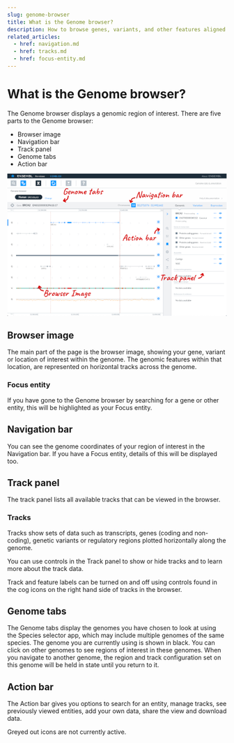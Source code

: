 ```yaml
---
slug: genome-browser
title: What is the Genome browser?
description: How to browse genes, variants, and other features aligned to the reference genome
related_articles:
  - href: navigation.md
  - href: tracks.md
  - href: focus-entity.md
---
```


# What is the Genome browser?

The Genome browser displays a genomic region of interest. There are five parts to the Genome browser:
* Browser image
* Navigation bar
* Track panel
* Genome tabs
* Action bar

![The Genome browser app](browser.png)

## Browser image

The main part of the page is the browser image, showing your gene, variant or location of interest within the genome. The genomic features within that location, are represented on horizontal tracks across the genome. 


### Focus entity

If you have gone to the Genome browser by searching for a gene or other entity, this will be highlighted as your Focus entity.


## Navigation bar

You can see the genome coordinates of your region of interest in the Navigation bar. If you have a Focus entity, details of this will be displayed too. 

## Track panel

The track panel lists all available tracks that can be viewed in the browser. 


### Tracks

Tracks show sets of data such as transcripts, genes (coding and non-coding), genetic variants or regulatory regions plotted horizontally along the genome. 

You can use controls in the Track panel to show or hide tracks and to learn more about the track data.

Track and feature labels can be turned on and off using controls found in the cog icons on the right hand side of tracks in the browser.


## Genome tabs

The Genome tabs display the genomes you have chosen to look at using the Species selector app, which may include multiple genomes of the same species. The genome you are currently using is shown in black. You can click on other genomes to see regions of interest in these genomes. When you navigate to another genome, the region and track configuration set on this genome will be held in state until you return to it.


## Action bar

The Action bar gives you options to search for an entity, manage tracks, see previously viewed entities, add your own data, share the view and download data.

Greyed out icons are not currently active.
